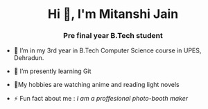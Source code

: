 <h1 align="center">Hi 👋, I'm Mitanshi Jain</h1>
<h3 align="center">Pre final year B.Tech student</h3>

- 🔭 I’m in my 3rd year in B.Tech Computer Science course in UPES, Dehradun.
- 🌱 I’m presently learning Git 
- 💬My hobbies are watching anime and reading light novels

- ⚡ Fun fact about me :   *I am a proffesional photo-booth maker*
